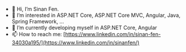 - 👋 Hi, I’m Sinan Fen.
- 👀 I’m interested in ASP.NET Core, ASP.NET Core MVC, Angular, Java, Spring Framework, ...
- 🌱 I’m currently developing myself in ASP.NET Core, Angular
- 📫 How to reach me: [https://www.linkedin.com/in/sinan-fen-34030a195/](https://www.linkedin.com/in/sinanfen/)

<!---
sinanfen/sinanfen is a ✨ special ✨ repository because its `README.md` (this file) appears on your GitHub profile.
You can click the Preview link to take a look at your changes.
--->
